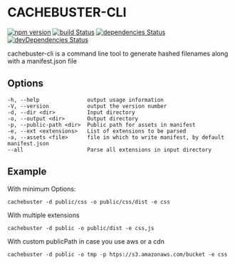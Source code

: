 # CACHEBUSTER-CLI

[![npm version](https://img.shields.io/npm/v/cachebuster-cli.svg)](https://www.npmjs.com/package/cachebuster-cli)
[![build Status](https://travis-ci.org/javiercf/cachebuster.svg?branch=master)](https://travis-ci.org/javiercf/cachebuster)
[![dependencies Status](https://david-dm.org/javiercf/cachebuster/status.svg)](https://david-dm.org/javiercf/cachebuster)
[![devDependencies Status](https://david-dm.org/javiercf/cachebuster/dev-status.svg)](https://david-dm.org/javiercf/cachebuster?type=dev)

cachebuster-cli is a command line tool to generate hashed filenames along with a manifest.json file

## Options

```
-h, --help               output usage information
-V, --version            output the version number
-d, --dir <dir>          Input directory
-o, --output <dir>       Output directory
-p, --public-path <dir>  Public path for assets in manifest
-e, --ext <extensions>   List of extensions to be parsed
-a, --assets <file>      file in which to write manifest, by default manifest.json
--all                    Parse all extensions in input directory
```

## Example

With minimum Options:
```
cachebuster -d public/css -o public/css/dist -e css
```

With multiple extensions
```
cachebuster -d public -o public/dist -e css,js
```

With custom publicPath in case you use aws or a cdn
```
cachebuster -d public -o tmp -p htps://s3.amazonaws.com/bucket -e css
```
